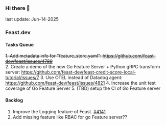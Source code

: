 <!--
**shuchu/shuchu** is a ✨ _special_ ✨ repository because its `README.md` (this file) appears on your GitHub profile.

Here are some ideas to get you started:

- 🔭 I’m currently working on ...
- 🌱 I’m currently learning ...
- 👯 I’m looking to collaborate on ...
- 🤔 I’m looking for help with ...
- 💬 Ask me about ...
- 📫 How to reach me: ...
- 😄 Pronouns: ...
- ⚡ Fun fact: ...
-->

### Hi there 👋
last update: Jun-14-2025

### Feast.dev 

#### Tasks Queue 
~~1. Add metadata info for "feature_store.yaml": https://github.com/feast-dev/feast/issues/4789~~  
2. Create a demo of the new Go Feature Server + Python gRPC transform server: https://github.com/feast-dev/feast-credit-score-local-tutorial/issues/7
3. Use OTEL instead of Datadog agent: https://github.com/feast-dev/feast/issues/4821
4. Increase the unit test coverage of Go Feature Server
5. (TBD) setup the CI of Go Feature server

#### Backlog
1. Improve the Logging feature of Feast. [#4141](https://github.com/feast-dev/feast/issues/4141)
2. Add missing feature like RBAC for go Feature server??



